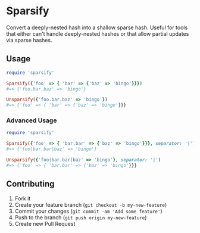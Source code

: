 # Sparsify

Convert a deeply-nested hash into a shallow sparse hash. Useful for tools that
either can't handle deeply-nested hashes or that allow partial updates via
sparse hashes.

## Usage

```ruby
require 'sparsify'

Sparsify({'foo' => { 'bar' => {'baz' => 'bingo'}}})
#=> {'foo.bar.baz' => 'bingo'}

Unsparsify({'foo.bar.baz' => 'bingo'})
#=> {'foo' => { 'bar' => {'baz' => 'bingo'}}}
```

### Advanced Usage

```ruby
require 'sparsify'

Sparsify({'foo' => { 'bar.bar' => {'baz' => 'bingo'}}}, separator: '|')
#=> {'foo|bar.bar|baz' => 'bingo'}

Unsparsify({'foo|bar.bar|baz' => 'bingo'}, separator: '|')
#=> {'foo' => { 'bar.bar' => {'baz' => 'bingo'}}}
```

## Contributing

1. Fork it
2. Create your feature branch (`git checkout -b my-new-feature`)
3. Commit your changes (`git commit -am 'Add some feature'`)
4. Push to the branch (`git push origin my-new-feature`)
5. Create new Pull Request
